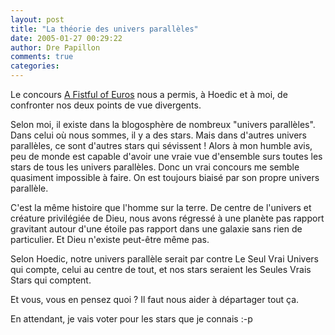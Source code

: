 ```yaml
---
layout: post
title: "La théorie des univers parallèles"
date: 2005-01-27 00:29:22
author: Dre Papillon
comments: true
categories: 
---
```



Le concours [A Fistful of Euros](http://fistfulofeuros.net/afoeawards.php) nous a permis, à Hoedic et à moi, de confronter nos deux points de vue divergents.

Selon moi, il existe dans la blogosphère de nombreux "univers parallèles".  Dans celui où nous sommes, il y a des stars.  Mais dans d'autres univers parallèles, ce sont d'autres stars qui sévissent !  Alors à mon humble avis, peu de monde est capable d'avoir une vraie vue d'ensemble surs toutes les stars de tous les univers parallèles.  Donc un vrai concours me semble quasiment impossible à faire.  On est toujours biaisé par son propre univers parallèle.

C'est la même histoire que l'homme sur la terre.  De centre de l'univers et créature privilégiée de Dieu, nous avons régressé à une planète pas rapport gravitant autour d'une étoile pas rapport dans une galaxie sans rien de particulier.  Et Dieu n'existe peut-être même pas.

Selon Hoedic, notre univers parallèle serait par contre Le Seul Vrai Univers qui compte, celui au centre de tout, et nos stars seraient les Seules Vrais Stars qui comptent.

Et vous, vous en pensez quoi ?  Il faut nous aider à départager tout ça.

En attendant, je vais voter pour les stars que je connais :-p